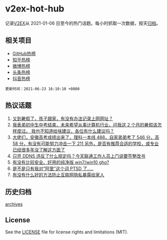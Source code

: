 # v2ex-hot-hub

 记录[V2EX](https://www.v2ex.com/)从 2021-01-06 日至今的热门话题。每小时抓取一次数据，按天[归档](archives)。
 
 ## 相关项目

- [GitHub热榜](https://github.com/lonnyzhang423/github-hot-hub)
- [知乎热榜](https://github.com/lonnyzhang423/zhihu-hot-hub)
- [微博热榜](https://github.com/lonnyzhang423/weibo-hot-hub)
- [头条热榜](https://github.com/lonnyzhang423/toutiao-hot-hub)
- [抖音热榜](https://github.com/lonnyzhang423/douyin-hot-hub)


 `更新时间：2021-06-23 16:10:10 +0800`

## 热议话题

1. [又到暑假了，孩子跟家，有没有办法记录上网网址？](https://www.v2ex.com/t/785202)
1. [我表弟初中生中考结束，未来希望从事计算机行业，问我这 2 个月的暑假该怎样度过。 我也不知道给啥建议，各位有什么建议吗？](https://www.v2ex.com/t/785142)
1. [大佬们，安徽高考成绩出来了，理科一本线 488，自家弟弟考了 546 分，高 58 分，有没有可能努力冲击一下 211
另外，是否有推荐合适的学校，或专业
已经很多年没了解这方面了](https://www.v2ex.com/t/785243)
1. [只开 DDNS 违反了什么规定吗？今天联通工作人员上门说要签整改书](https://www.v2ex.com/t/785203)
1. [有没有比较安全、好用的纯净版 win7/win10 gho?](https://www.v2ex.com/t/785232)
1. [是不是只有我对“阿里”这个词 PTSD 了.....](https://www.v2ex.com/t/785246)
1. [有没有什么好的方法防止互联网隐私暴露给家人](https://www.v2ex.com/t/785253)

## 历史归档

[archives](archives)

## License

See the [LICENSE](LICENSE) file for license rights and limitations (MIT).
